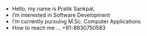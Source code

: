 -  Hello, my name is Pratik Sankpal.
-  I’m interested in Software Development
-  I’m currently pursuing M.Sc. Computer Applications
-  How to reach me ... +91-8830750583

<!---
sankpalpratik/sankpalpratik is a ✨ special ✨ repository because its `README.md` (this file) appears on your GitHub profile.
You can click the Preview link to take a look at your changes.
--->
